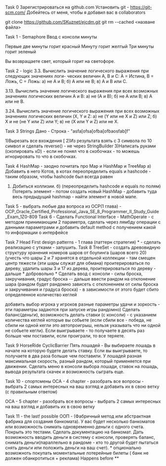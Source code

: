 Task 0
Зарегистрироваться на github.com Установить git - https://git-scm.com/ Добейтесь от меня, чтобы я добавил вас в collaborators

git clone https://github.com/SKuznet/ejcdm.git git rm --cached <назване файла>

Task 1 - Semaphore
Ввод с консоли минуты

Первые две минуты горит красный Минуту горит желтый Три минуты горит зеленый

Вы возвращаете свет, который горит на светофоре.

Task 2 - logic
3.3. Вычислить значение логического выражения при следующих значениях логи- ческих величин А, В и С: А = Истина,
 В = Ложь, С = Ложь: а) не А и В; б) А или не В; в) А и В или С.

3.13. Вычислить значение логического выражения при всех возможных значениях логических величин А и В: а) не (А и В);
 б) не А или В; в) А или не В.

3.24. Вычислить значение логического выражения при всех возможных значениях логических величин
(X, Y и Z: а) не (Y или не X и Z) или Z; б) X и не (не Y или Z) или Y; в) не (X или Y и Z) или не X.

Task 3 Strings
Дано - Строка - "asfa[ofsa[ofba[ofbaosfab[f"

1)Вырезать все вхождения [
2)Из результата взять с 3 символа по 10 символ и сделать reverse() - не через StringBuilder
3)Написать руками (скопировать xD) - если не понял что в скобочках - то можешь игнорировать то что в скобочках.

Task 4
HashMap - заодно почитать про Map и HashMap и TreeMap
а) Добавить в него Котов, в котах переопределить equals и hashcode - таким образом, чтобы hashcode был всегда равен
1. Добиться коллизии.
б) (переопределить hashcode и equals по полям) Потерять элемент - потом создать новый HashMap -
добавить туда весь предыдущий hashmap - найти элемент в новой мапе.

Task 5 - выбрать любые два вопроса из OCP(1 глава) - OCP_Oracle_Certified_Professional_Java_SE_8_Programmer_II_Study_Guide_Exam_1Z0-809
Task 6 - Сделать Functional Interface - MathOperate - с методом принимающим 2 параметра, сделать через лямбду операции
с данными параметрами и добавить default method с получением какой то информации о интерфейсе

Task 7 Head First design patterns - 1 глава (паттерн стратегия) * - сделать реализацию с утками - запушить.
Task 8 TreeSet - создать древовидную структуру хранения номеров шаров от боулинга (шаров всего 20)
 (учесть что шары 2 и 7 хранятся в отдельной коллекции - там смещен центр тяжести (эти шары служат для обмана)
 проитерироваться по дереву, удалить шары 3 и 17 из дерева, проитерироваться по дереву - дальше * добровольно *
 Сделать ввод с консоли - силы броска, закручивания, градус броска -- дальше ввести рандом на отклонение шара
 (рандом будет рандомно зависеть с отклонением от силы броска и закручивания и градуса броска) -
 в зависимости от этого будет сбито определенное количество кеглей

добавить выбор игрока у игроков разные параметры удачи и зоркость - эти параметры задаются при запуске игры рандомно) Сделать баланс(деньги), возможность делать ставки (с консоли) - с указанием количества кеглей которые вы собьете (если сбили все - победа, не сбили ни одной кегли это автопроигрыш, нельзя указывать что ни одной не собьете кегли). Если выигрываете - то получаете в десять раз больше чем поставили, если проиграли, то все теряете.

Task 9 HorseRide CyclicBarrier Пять лошадей - Вы выбираете лошадь в начале на которую будете делать ставку.
Если вы выигрываете, то получаете в два раза больше чем поставили. У лошадей разная максимальная скорость,
 разный рандом, который применяется при движении. Сделать меню в консоли выбора лошади, ставок на лошадь,
  вывода результата скачек и возможность сыграть еще.

Task 10 - спортсмены
OCA - 4 chapter - разобрать все вопросы - выбрать 2 самых интересных на ваш взгляд и добавить их в свою ветку (с правильным ответом)




OCA - 5 chapter - разобрать все вопросы - выбрать 2 самых интересных на ваш взгляд и добавить их в свою ветку


Task 11 - the last! possible
ООП - (Фабричный метод или абстрактная фабрика для создания банкомата).
У вас будет несколько банкоматов или возможность снимать одновременно деньги с одного счета.
Покрыть это тестами. Сделать документацию на банкомат. Дать возможность вводить деньги в систему с консоли,
проверять баланс, снимать деньги(параллельно в рандоме - кто то другой будет пытаться снять деньги или
положить деньги на ваш счет). * опционально возможноть покупать моментальные лотерейные билеты
( банк не должен обанкротиться + реклама) Happens before **